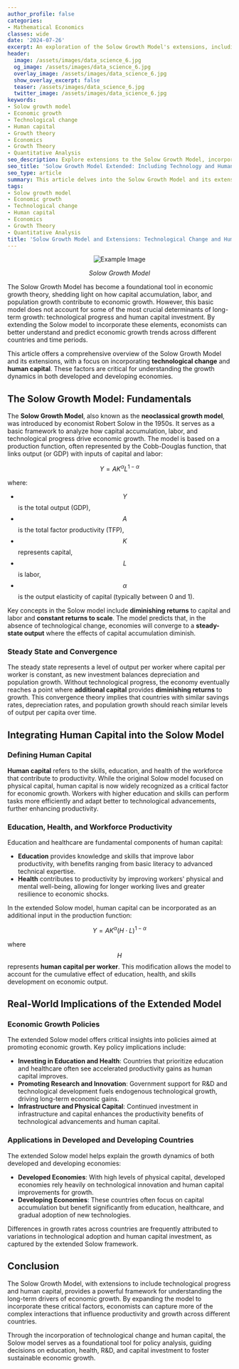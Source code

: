 ```yaml
---
author_profile: false
categories:
- Mathematical Economics
classes: wide
date: '2024-07-26'
excerpt: An exploration of the Solow Growth Model's extensions, including the effects of technological advancement and human capital on economic growth.
header:
  image: /assets/images/data_science_6.jpg
  og_image: /assets/images/data_science_6.jpg
  overlay_image: /assets/images/data_science_6.jpg
  show_overlay_excerpt: false
  teaser: /assets/images/data_science_6.jpg
  twitter_image: /assets/images/data_science_6.jpg
keywords:
- Solow growth model
- Economic growth
- Technological change
- Human capital
- Growth theory
- Economics
- Growth Theory
- Quantitative Analysis
seo_description: Explore extensions to the Solow Growth Model, incorporating technological progress and human capital to understand long-term economic growth.
seo_title: 'Solow Growth Model Extended: Including Technology and Human Capital'
seo_type: article
summary: This article delves into the Solow Growth Model and its extensions, examining how technological change and human capital influence economic growth.
tags:
- Solow growth model
- Economic growth
- Technological change
- Human capital
- Economics
- Growth Theory
- Quantitative Analysis
title: 'Solow Growth Model and Extensions: Technological Change and Human Capital'
---
```


<p align="center">
  <img src="/assets/images/economics/solowdia.jpg" alt="Example Image">
</p>
<p align="center"><i>Solow Growth Model</i></p>

The Solow Growth Model has become a foundational tool in economic growth theory, shedding light on how capital accumulation, labor, and population growth contribute to economic growth. However, this basic model does not account for some of the most crucial determinants of long-term growth: technological progress and human capital investment. By extending the Solow model to incorporate these elements, economists can better understand and predict economic growth trends across different countries and time periods.

This article offers a comprehensive overview of the Solow Growth Model and its extensions, with a focus on incorporating **technological change** and **human capital**. These factors are critical for understanding the growth dynamics in both developed and developing economies.

## The Solow Growth Model: Fundamentals

The **Solow Growth Model**, also known as the **neoclassical growth model**, was introduced by economist Robert Solow in the 1950s. It serves as a basic framework to analyze how capital accumulation, labor, and technological progress drive economic growth. The model is based on a production function, often represented by the Cobb-Douglas function, that links output (or GDP) with inputs of capital and labor:

$$
Y = A K^\alpha L^{1 - \alpha}
$$

where:

- $$ Y $$ is the total output (GDP),
- $$ A $$ is the total factor productivity (TFP),
- $$ K $$ represents capital,
- $$ L $$ is labor,
- $$ \alpha $$ is the output elasticity of capital (typically between 0 and 1).

Key concepts in the Solow model include **diminishing returns** to capital and labor and **constant returns to scale**. The model predicts that, in the absence of technological change, economies will converge to a **steady-state output** where the effects of capital accumulation diminish.

### Steady State and Convergence

The steady state represents a level of output per worker where capital per worker is constant, as new investment balances depreciation and population growth. Without technological progress, the economy eventually reaches a point where **additional capital** provides **diminishing returns** to growth. This convergence theory implies that countries with similar savings rates, depreciation rates, and population growth should reach similar levels of output per capita over time.

## Integrating Human Capital into the Solow Model

### Defining Human Capital

**Human capital** refers to the skills, education, and health of the workforce that contribute to productivity. While the original Solow model focused on physical capital, human capital is now widely recognized as a critical factor for economic growth. Workers with higher education and skills can perform tasks more efficiently and adapt better to technological advancements, further enhancing productivity.

### Education, Health, and Workforce Productivity

Education and healthcare are fundamental components of human capital:

- **Education** provides knowledge and skills that improve labor productivity, with benefits ranging from basic literacy to advanced technical expertise.
- **Health** contributes to productivity by improving workers' physical and mental well-being, allowing for longer working lives and greater resilience to economic shocks.

In the extended Solow model, human capital can be incorporated as an additional input in the production function:

$$
Y = A K^\alpha (H \cdot L)^{1 - \alpha}
$$

where $$ H $$ represents **human capital per worker**. This modification allows the model to account for the cumulative effect of education, health, and skills development on economic output.

## Real-World Implications of the Extended Model

### Economic Growth Policies

The extended Solow model offers critical insights into policies aimed at promoting economic growth. Key policy implications include:

- **Investing in Education and Health**: Countries that prioritize education and healthcare often see accelerated productivity gains as human capital improves.
- **Promoting Research and Innovation**: Government support for R&D and technological development fuels endogenous technological growth, driving long-term economic gains.
- **Infrastructure and Physical Capital**: Continued investment in infrastructure and capital enhances the productivity benefits of technological advancements and human capital.

### Applications in Developed and Developing Countries

The extended Solow model helps explain the growth dynamics of both developed and developing economies:

- **Developed Economies**: With high levels of physical capital, developed economies rely heavily on technological innovation and human capital improvements for growth.
- **Developing Economies**: These countries often focus on capital accumulation but benefit significantly from education, healthcare, and gradual adoption of new technologies.

Differences in growth rates across countries are frequently attributed to variations in technological adoption and human capital investment, as captured by the extended Solow framework.

## Conclusion

The Solow Growth Model, with extensions to include technological progress and human capital, provides a powerful framework for understanding the long-term drivers of economic growth. By expanding the model to incorporate these critical factors, economists can capture more of the complex interactions that influence productivity and growth across different countries.

Through the incorporation of technological change and human capital, the Solow model serves as a foundational tool for policy analysis, guiding decisions on education, health, R&D, and capital investment to foster sustainable economic growth.

